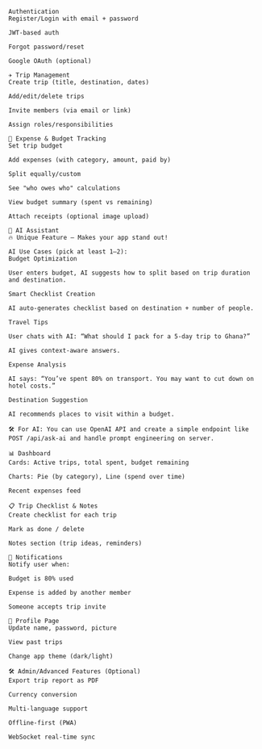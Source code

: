     Authentication
    Register/Login with email + password

    JWT-based auth

    Forgot password/reset

    Google OAuth (optional)

    ✈️ Trip Management
    Create trip (title, destination, dates)

    Add/edit/delete trips

    Invite members (via email or link)

    Assign roles/responsibilities

    💸 Expense & Budget Tracking
    Set trip budget

    Add expenses (with category, amount, paid by)

    Split equally/custom

    See "who owes who" calculations

    View budget summary (spent vs remaining)

    Attach receipts (optional image upload)

    🧠 AI Assistant
    🔥 Unique Feature — Makes your app stand out!

    AI Use Cases (pick at least 1–2):
    Budget Optimization

    User enters budget, AI suggests how to split based on trip duration and destination.

    Smart Checklist Creation

    AI auto-generates checklist based on destination + number of people.

    Travel Tips

    User chats with AI: “What should I pack for a 5-day trip to Ghana?”

    AI gives context-aware answers.

    Expense Analysis

    AI says: “You’ve spent 80% on transport. You may want to cut down on hotel costs.”

    Destination Suggestion

    AI recommends places to visit within a budget.

    🛠 For AI: You can use OpenAI API and create a simple endpoint like POST /api/ask-ai and handle prompt engineering on server.

    📊 Dashboard
    Cards: Active trips, total spent, budget remaining

    Charts: Pie (by category), Line (spend over time)

    Recent expenses feed

    📋 Trip Checklist & Notes
    Create checklist for each trip

    Mark as done / delete

    Notes section (trip ideas, reminders)

    📨 Notifications
    Notify user when:

    Budget is 80% used

    Expense is added by another member

    Someone accepts trip invite

    👤 Profile Page
    Update name, password, picture

    View past trips

    Change app theme (dark/light)

    🛠 Admin/Advanced Features (Optional)
    Export trip report as PDF

    Currency conversion

    Multi-language support

    Offline-first (PWA)

    WebSocket real-time sync